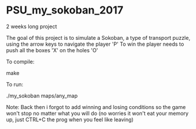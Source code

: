 # PSU_my_sokoban_2017

2 weeks long project

The goal of this project is to simulate a Sokoban, a type of transport puzzle, using the arrow keys to navigate the player 'P'
To win the player needs to push all the boxes 'X' on the holes 'O'

To compile:

make

To run:

./my_sokoban maps/any_map

Note: Back then i forgot to add winning and losing conditions so the game won't stop no matter what you will do (no worries it won't eat your memory up, just CTRL+C the prog when you feel like leaving)
